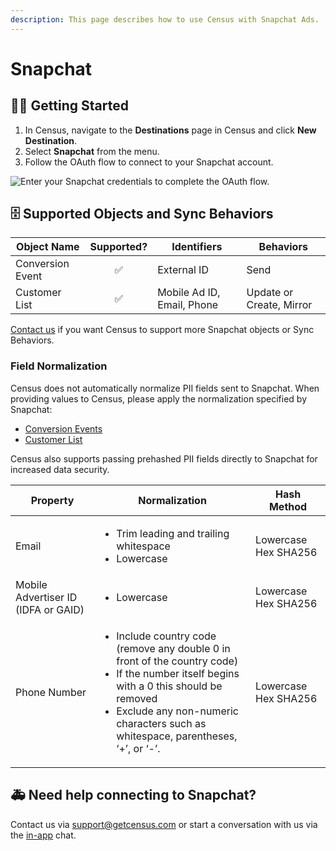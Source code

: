 ```yaml
---
description: This page describes how to use Census with Snapchat Ads.
---
```


# Snapchat

## ​🏃‍♀️ Getting Started

1. In Census, navigate to the **Destinations** page in Census and click **New Destination**.
2. Select **Snapchat** from the menu.
3. Follow the OAuth flow to connect to your Snapchat account.

![Enter your Snapchat credentials to complete the OAuth flow.](<../.gitbook/assets/Screen Shot 2022-04-25 at 4.23.34 PM.png>)

## 🗄 Supported Objects and Sync Behaviors <a href="#supported-objects-and-sync-behaviors" id="supported-objects-and-sync-behaviors"></a>

| **Object Name**  |    **Supported?**    | **Identifiers**            | **Behaviors**      |
|------------------|:--------------------:|----------------------------|--------------------|
| Conversion Event |  ✅ | External ID                | Send               |
| Customer List    |  ✅ | Mobile Ad ID, Email, Phone | Update or Create, Mirror |

[Contact us](mailto:support@getcensus.com) if you want Census to support more Snapchat objects or Sync Behaviors.

### Field Normalization

Census does not automatically normalize PII fields sent to Snapchat. When providing values to Census, please apply the normalization specified by Snapchat:

* [Conversion Events](https://marketingapi.snapchat.com/docs/conversion.html#data-hygiene)
* [Customer List](https://marketingapi.snapchat.com/docs/#customer-lists)

Census also supports passing prehashed PII fields directly to Snapchat for increased data security.&#x20;

| Property                            | Normalization                                                                                                                                                                                                                                          | Hash Method          |
| ----------------------------------- | ------------------------------------------------------------------------------------------------------------------------------------------------------------------------------------------------------------------------------------------------------ | -------------------- |
| Email                               | <ul><li>Trim leading and trailing whitespace</li><li>Lowercase</li></ul>                                                                                                                                                                               | Lowercase Hex SHA256 |
| Mobile Advertiser ID (IDFA or GAID) | <ul><li>Lowercase</li></ul>                                                                                                                                                                                                                            | Lowercase Hex SHA256 |
| Phone Number                        | <ul><li>Include country code (remove any double 0 in front of the country code)</li><li>If the number itself begins with a 0 this should be removed</li><li>Exclude any non-numeric characters such as whitespace, parentheses, ‘+’, or ‘-’.</li></ul> | Lowercase Hex SHA256 |


## 🚑 Need help connecting to Snapchat?

Contact us via support@getcensus.com or start a conversation with us via the [in-app](https://app.getcensus.com/) chat.
